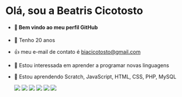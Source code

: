 # Olá, sou a Beatris Cicotosto
- #### 👋 Bem vindo ao meu perfil GitHub
- 📅 Tenho 20 anos
- 👍 meu e-mail de contato é biacicotosto@gmail.com
- 👀 Estou interessada em aprender a programar novas linguagens
- 🌱 Estou aprendendo Scratch, JavaScript, HTML, CSS,  PHP,  MySQL

   ![](https://img.shields.io/badge/Scratch-4D97FF?style=for-the-badge&logo=Scratch&logoColor=white)
   ![](https://img.shields.io/badge/JavaScript-323330?style=for-the-badge&logo=javascript&logoColor=F7DF1E)
   ![](https://img.shields.io/badge/HTML5-E34F26?style=for-the-badge&logo=html5&logoColor=white)
   ![](https://img.shields.io/badge/CSS3-1572B6?style=for-the-badge&logo=css3&logoColor=white)
    ![](https://img.shields.io/badge/PHP-777BB4?style=for-the-badge&logo=php&logoColor=white)
 ![](https://img.shields.io/badge/MySQL-00000F?style=for-the-badge&logo=mysql&logoColor=white)
